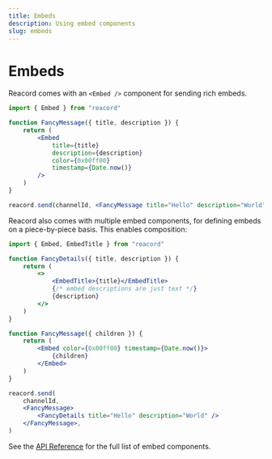 ```yaml
---
title: Embeds
description: Using embed components
slug: embeds
---
```


# Embeds

Reacord comes with an `<Embed />` component for sending rich embeds.

```jsx
import { Embed } from "reacord"

function FancyMessage({ title, description }) {
	return (
		<Embed
			title={title}
			description={description}
			color={0x00ff00}
			timestamp={Date.now()}
		/>
	)
}
```

```jsx
reacord.send(channelId, <FancyMessage title="Hello" description="World" />)
```

Reacord also comes with multiple embed components, for defining embeds on a piece-by-piece basis. This enables composition:

```jsx
import { Embed, EmbedTitle } from "reacord"

function FancyDetails({ title, description }) {
	return (
		<>
			<EmbedTitle>{title}</EmbedTitle>
			{/* embed descriptions are just text */}
			{description}
		</>
	)
}

function FancyMessage({ children }) {
	return (
		<Embed color={0x00ff00} timestamp={Date.now()}>
			{children}
		</Embed>
	)
}
```

```jsx
reacord.send(
	channelId,
	<FancyMessage>
		<FancyDetails title="Hello" description="World" />
	</FancyMessage>,
)
```

See the [API Reference](/api/index.html#EmbedAuthorProps) for the full list of embed components.
